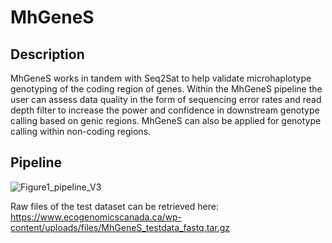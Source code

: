 # MhGeneS

## Description

MhGeneS works in tandem with Seq2Sat to help validate microhaplotype genotyping of the coding region of genes. Within the MhGeneS pipeline the user can assess data quality in the form of sequencing error rates and read depth filter to increase the power and confidence in downstream genotype calling based on genic regions. MhGeneS can also be applied for genotype calling within non-coding regions. 

## Pipeline
![Figure1_pipeline_V3](https://github.com/ecogenomicscanada/MhGeneS/assets/70644096/ecf0713f-85a3-4224-b093-72e0a990ee60)


Raw files of the test dataset can be retrieved here: https://www.ecogenomicscanada.ca/wp-content/uploads/files/MhGeneS_testdata_fastq.tar.gz

